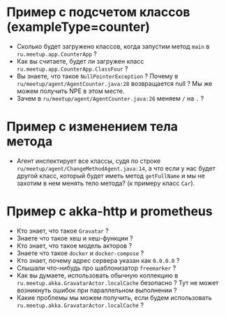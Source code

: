# Пример с подсчетом классов (exampleType=counter)

- Сколько будет загружено классов, когда запустим метод `main` в `ru.meetup.app.CounterApp` ?
- Как вы считаете, будет ли загружен класс `ru.meetup.app.CounterApp.ClassFour` ?
- Вы знаете, что такое `NullPointerException` ? Почему в `ru/meetup/agent/AgentCounter.java:28` возвращается null ? Мы же можем получить NPE в этом месте.
- Зачем в `ru/meetup/agent/AgentCounter.java:26` меняем `/` на `.` ?

# Пример с изменением тела метода

- Агент инспектирует все классы, судя по строке `ru/meetup/agent/ChangeMethodAgent.java:14`, а что если у нас
  будет другой класс, который будет иметь метод `getFullName` и мы не захотим в нем менять тело метода? (к примеру класс `Car`).

# Пример с akka-http и prometheus

- Кто знает, что такое `Gravatar` ?
- Знаете что такое хеш и хеш-функции ?
- Кто знает, что такое модель акторов ?
- Знаете что такое `docker` и `docker-compose` ?
- Кто знает, почему адрес сервера указан как `0.0.0.0` ?
- Слышали что-нибудь про шаблонизатор `freemarker` ?
- Как вы думаете, использовать обычную коллекцию в `ru.meetup.akka.GravatarActor.localCache` безопасно ? Тут не может возникнуть ошибок при параллельном выполнении ?
- Какие проблемы мы можем получить, если будем использовать `ru.meetup.akka.GravatarActor.localCache` ?
